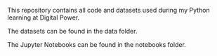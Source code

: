 This repository contains all code and datasets used during my Python learning at Digital Power.

The datasets can be found in the data folder.

The Jupyter Notebooks can be found in the notebooks folder.
